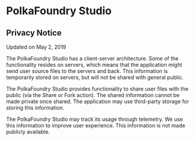 # PolkaFoundry Studio

## Privacy Notice

Updated on May 2, 2019

The PolkaFoundry Studio has a client-server architecture. Some of the functionality resides on servers, which means that the application might send user source files to the servers and back. This information is temporarily stored on servers, but will not be shared with general public.

The PolkaFoundry Studio provides functionality to share user files with the public (via the Share or Fork action). The shared information cannot be made private once shared. The application may use third-party storage for storing this information.

The PolkaFoundry Studio may track its usage through telemetry. We use this information to improve user experience. This information is not made publicly available.
